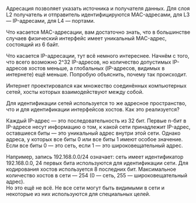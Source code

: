 Адресация позволяет указать источника и получателя данных. Для слоя L2 получатель и отправитель идентифицируются MAC-адресами, для L3 — IP-адресами, для L4 — портами.
 
Что касается MAC-адресации, вам достаточно знать, что в большинстве случаев физический интерфейс имеет уникальный MAC-адрес, состоящий из 6 байт.  
  
Что касается IP-адресации, тут всё немного интереснее. Начнём с того, что всего возможно 2^32 IP-адресов, но количество допустимых IP-адресов хостов меньше, а глобальных (IP-адресов, видимых в интернете) ещё меньше. Попробую объяснить, почему так происходит.  
  
Интернет проектировался как множество соединённых компьютерных сетей, хосты которых взаимодействуют между собой.  
  
Для идентификации сетей используется то же адресное пространство, что и для идентификации интерфейсов хостов. Как это реализуется?

Каждый IP-адрес — это последовательность из 32 бит. Первые n-бит в IP-адресе несут информацию о том, к какой сети принадлежит IP-адрес, оставшиеся биты — это уникальный адрес внутри этой сети. Однако адреса, у которых все биты 0 или все биты 1 имеют особое значение. Если все биты 0 — это сеть, если 1 — это широковещательный адрес.

Например, запись 192.168.0.0/24 означает: сеть имеет идентификатор 192.168.0.0, 24 первых бита используются для идентификации сети. Для кодирования хостов используется 8 последних бит. Максимальное количество хостов в сети — 254 (0 — сеть, 255 — широковещательный адрес).   
Но это ещё не всё. Не все сети могут быть видимыми в сети и некоторые из них используются для специальных целей.